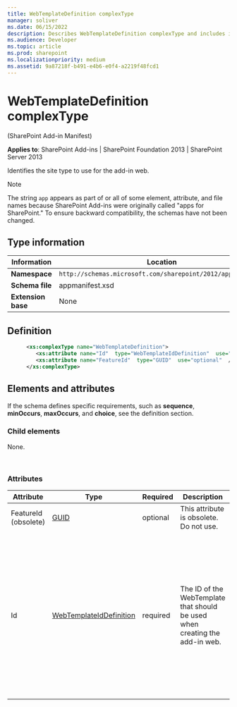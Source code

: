 ```yaml
---
title: WebTemplateDefinition complexType
manager: soliver
ms.date: 06/15/2022
description: Describes WebTemplateDefinition complexType and includes information on elements and attributes.
ms.audience: Developer
ms.topic: article
ms.prod: sharepoint
ms.localizationpriority: medium
ms.assetid: 9a87218f-b491-e4b6-e0f4-a2219f48fcd1
---
```


# WebTemplateDefinition complexType 

(SharePoint Add-in Manifest)

**Applies to**: SharePoint Add-ins | SharePoint Foundation 2013 | SharePoint Server 2013

Identifies the site type to use for the add-in web.

> [!NOTE] 
> The string `app` appears as part of or all of some element, attribute, and file names because SharePoint Add-ins were originally called "apps for SharePoint." To ensure backward compatibility, the schemas have not been changed.

## Type information

| Information | Location |
|---|---|
| **Namespace**  | `http://schemas.microsoft.com/sharepoint/2012/app/manifest` |
| **Schema file**  | appmanifest.xsd |
| **Extension base**  | None |

## Definition

```XML
      <xs:complexType name="WebTemplateDefinition">
         <xs:attribute name="Id"  type="WebTemplateIdDefinition"  use="required"  />
         <xs:attribute name="FeatureId"  type="GUID"  use="optional"  />
      </xs:complexType>       
```

## Elements and attributes

If the schema defines specific requirements, such as **sequence**, **minOccurs**, **maxOccurs**, and **choice**, see the definition section.

### Child elements

None.

<br/>

### Attributes

| Attribute | Type | Required | Description | Possible values |
| --- | --- | --- | --- | --- |
| FeatureId (obsolete) | [GUID](guid-simpletype-sharepoint-add-in-manifest.md) | optional | This attribute is obsolete. Do not use. | Values of the GUID type. |
| Id  | [WebTemplateIdDefinition](webtemplateiddefinition-simpletype-sharepoint-add-in-manifest.md) | required | The ID of the WebTemplate that should be used when creating the add-in web. | This type is a string of the form `{hyphenated_GUID}#web_template_name`  </br></br>The hyphenated_GUID is the GUID of the add-in web Feature that contains the [WebTemplate Element (Web Template)](webtemplate-element-web-template.md) that defines the site type of the add-in web.</br></br>The web_template_name is the value of the **Name** attribute of that [WebTemplate Element (Web Template)](webtemplate-element-web-template.md).</br></br>Note that the braces "{}" and the "#" are mandatory.</br></br>The following is an example:</br>`\` |








